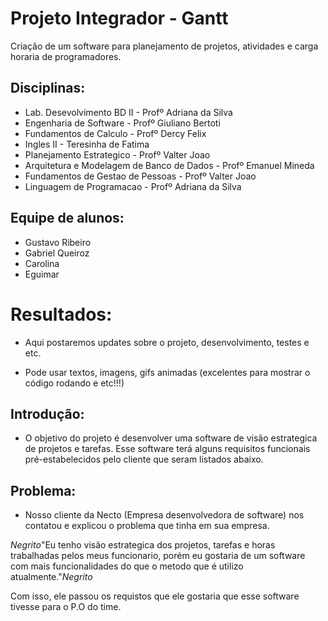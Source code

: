# Projeto Integrador - Gantt 

Criação de um software para planejamento de projetos, atividades e carga horaria de programadores.

## Disciplinas:
- Lab. Desevolvimento BD II - Profº Adriana da Silva
- Engenharia de Software - Profº Giuliano Bertoti
- Fundamentos de Calculo - Profº Dercy Felix
- Ingles II - Teresinha de Fatima
- Planejamento Estrategico - Profº Valter Joao
- Arquitetura e Modelagem de Banco de Dados - Profº Emanuel Mineda
- Fundamentos de Gestao de Pessoas - Profº Valter Joao
- Linguagem de Programacao - Profº Adriana da Silva

## Equipe de alunos:
- Gustavo Ribeiro
- Gabriel Queiroz
- Carolina 
- Eguimar

# Resultados:
- Aqui postaremos updates sobre o projeto, desenvolvimento, testes e etc.

- Pode usar textos, imagens, gifs animadas (excelentes para mostrar o código rodando e etc!!!)

## Introdução:
- O objetivo do projeto é desenvolver uma software de visão estrategica de projetos e tarefas. Esse software terá alguns requisitos funcionais pré-estabelecidos pelo cliente que seram listados abaixo.

## Problema:
- Nosso cliente da Necto (Empresa desenvolvedora de software) nos contatou e explicou o problema que tinha em sua empresa.

_Negrito_"Eu  tenho visão estrategica dos projetos, tarefas e horas trabalhadas pelos meus funcionario, porém eu gostaria de um software com mais funcionalidades do que o metodo que é utilizo atualmente."_Negrito_

Com isso, ele passou os requistos que ele gostaria que esse software tivesse para o P.O do time.
    
    
  
    
    
  

 